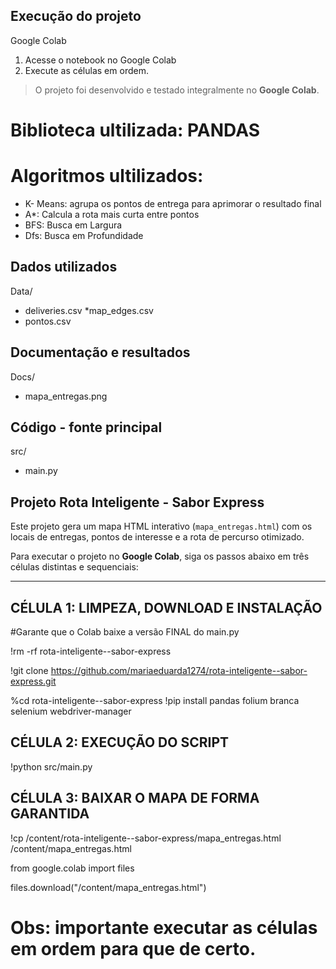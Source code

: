 ## Execução do projeto ## 
Google Colab 
1. Acesse o notebook no Google Colab 
2. Execute as células em ordem. 
> O projeto foi desenvolvido e testado integralmente no **Google Colab**.
# Biblioteca ultilizada: PANDAS
# Algoritmos ultilizados: 
- K- Means: agrupa os pontos de entrega para aprimorar o resultado final 
- A\*: Calcula a rota mais curta entre pontos 
- BFS: Busca em Largura 
- Dfs: Busca em Profundidade 

## Dados utilizados ##
Data/ 
* deliveries.csv
*map_edges.csv
* pontos.csv 

## Documentação e resultados 
Docs/ 
* mapa_entregas.png 

## Código - fonte principal 
src/
* main.py

## Projeto Rota Inteligente - Sabor Express ##

Este projeto gera um mapa HTML interativo (`mapa_entregas.html`) com os locais de entregas, pontos de interesse e a rota de percurso otimizado.

Para executar o projeto no **Google Colab**, siga os passos abaixo em três células distintas e sequenciais:

---

 ## CÉLULA 1: LIMPEZA, DOWNLOAD E INSTALAÇÃO
 
 #Garante que o Colab baixe a versão FINAL do main.py
 
!rm -rf rota-inteligente--sabor-express

!git clone https://github.com/mariaeduarda1274/rota-inteligente--sabor-express.git


%cd rota-inteligente--sabor-express 
!pip install pandas folium branca selenium webdriver-manager

## CÉLULA 2: EXECUÇÃO DO SCRIPT
!python src/main.py

## CÉLULA 3: BAIXAR O MAPA DE FORMA GARANTIDA
!cp /content/rota-inteligente--sabor-express/mapa_entregas.html /content/mapa_entregas.html

from google.colab import files

files.download("/content/mapa_entregas.html")

# Obs: importante executar as células em ordem para que de certo.
